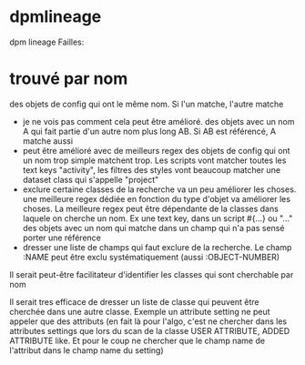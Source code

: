 # dpmlineage
dpm lineage
Failles:
# trouvé par nom
des objets de config qui ont le même nom. Si l'un matche, l'autre matche
 - je ne vois pas comment cela peut être amélioré.
des objets avec un nom A qui fait partie d'un autre nom plus long AB. Si AB est référencé, A matche aussi
 - peut être amélioré avec de meilleurs regex
des objets de config qui ont un nom trop simple matchent trop. Les scripts vont matcher toutes les text keys "activity", les filtres des styles vont beaucoup matcher une dataset class qui s'appelle "project"
 - exclure certaine classes de la recherche va un peu améliorer les choses. une meilleure regex dédiée en fonction du type d'objet va améliorer les choses. La meilleure regex peut être dépendante de la classes dans laquele on cherche un nom. Ex une text key, dans un script #{...} ou "..."
des objets avec un nom qui matche dans un champ qui n'a pas sensé porter une référence
 - dresser une liste de champs qui faut exclure de la recherche. Le champ :NAME peut être exclu systématiquement (aussi :OBJECT-NUMBER)
 
Il serait peut-être facilitateur d'identifier les classes qui sont cherchable par nom

Il serait tres efficace de dresser un liste de classe qui peuvent être cherchée dans une autre classe. Exemple un attribute setting ne peut appeler que des attributs
(en fait là pour l'algo, c'est ne chercher dans les attributes settings que lors du scan de la classe USER ATTRIBUTE, ADDED ATTRIBUTE like. Et pour le coup ne chercher que le champ name de l'attribut dans le champ name du setting)
